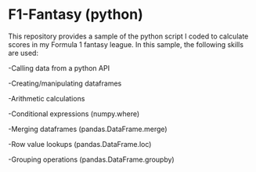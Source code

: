 # F1-Fantasy (python)
This repository provides a sample of the python script I coded to calculate scores in my Formula 1 fantasy league. In this sample, the following skills are used:

-Calling data from a python API

-Creating/manipulating dataframes

-Arithmetic calculations

-Conditional expressions (numpy.where)

-Merging dataframes (pandas.DataFrame.merge)

-Row value lookups (pandas.DataFrame.loc)

-Grouping operations (pandas.DataFrame.groupby)
